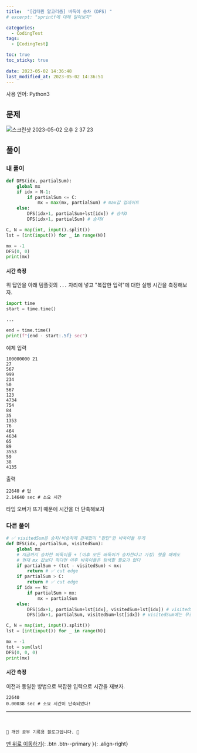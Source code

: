 ```yaml
---
title:  "[김태원 알고리즘] 바둑이 승차 (DFS) "
# excerpt: "sprintf에 대해 알아보자"

categories:
  - CodingTest
tags:
  - [CodingTest]

toc: true
toc_sticky: true
 
date: 2023-05-02 14:36:48
last_modified_at: 2023-05-02 14:36:51
---
```


사용 언어: Python3

## 문제
![스크린샷 2023-05-02 오후 2 37 23](https://user-images.githubusercontent.com/59405576/235587430-9f68dd3d-e312-41ba-b2f3-c9ac1bf1c893.png)


## 풀이
### 내 풀이 
```py
def DFS(idx, partialSum):
    global mx
    if idx > N-1:
        if partialSum <= C:
            mx = max(mx, partialSum) # max값 업데이트
    else:
        DFS(idx+1, partialSum+lst[idx]) # 승차O
        DFS(idx+1, partialSum) # 승차X

C, N = map(int, input().split())
lst = [int(input()) for _ in range(N)]

mx = -1
DFS(0, 0)
print(mx)
```

#### 시간 측정
위 답안을 아래 템플릿의 `...` 자리에 넣고 "복잡한 입력"에 대한 실행 시간을 측정해보자.
```py
import time
start = time.time()

...

end = time.time()
print(f"{end - start:.5f} sec")
```

예제 입력
```
100000000 21
27
567
999
234
50
567
123
4734
754
84
35
1353
76
464
4634
65
89
3553
59
38
4135
```

출력
```
22640 # 답
2.14640 sec # 소요 시간
```

타임 오버가 뜨기 때문에 시간을 더 단축해보자



### 다른 풀이
```py
# ✅ visitedSum은 승차/비승차에 관계없이 "판단"한 바둑이들 무게
def DFS(idx, partialSum, visitedSum):
    global mx
    # 지금까지 승차한 바둑이들 + (이후 모든 바둑이가 승차한다고 가정) 했을 때에도
    # 현재 mx 값보다 작다면 이후 바둑이들은 탐색할 필요가 없다
    if partialSum + (tot - visitedSum) < mx:
        return # ✅ cut edge
    if partialSum > C:
        return # ✅ cut edge
    if idx == N:
        if partialSum > mx:
            mx = partialSum
    else:
        DFS(idx+1, partialSum+lst[idx], visitedSum+lst[idx]) # visitedSum에는 무조건 누적
        DFS(idx+1, partialSum, visitedSum+lst[idx]) # visitedSum에는 무조건 누적

C, N = map(int, input().split())
lst = [int(input()) for _ in range(N)]

mx = -1
tot = sum(lst)
DFS(0, 0, 0)
print(mx)
```

#### 시간 측정
이전과 동일한 방법으로 복잡한 입력으로 시간을 재보자.

```
22640
0.00038 sec # 소요 시간이 단축되었다!
```




***
<br>


    💛 개인 공부 기록용 블로그입니다. 👻

[맨 위로 이동하기](#){: .btn .btn--primary }{: .align-right}